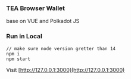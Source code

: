 ### TEA Browser Wallet
base on VUE and Polkadot JS

### Run in Local
```
// make sure node version gretter than 14
npm i
npm start

```
Visit [http://127.0.0.1:3000](http://127.0.0.1:3000)